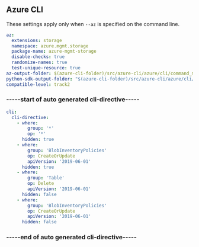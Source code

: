 

## Azure CLI

These settings apply only when `--az` is specified on the command line.

``` yaml $(az)
az:
  extensions: storage
  namespace: azure.mgmt.storage
  package-name: azure-mgmt-storage
  disable-checks: true
  randomize-names: true
  test-unique-resource: true
az-output-folder: $(azure-cli-folder)/src/azure-cli/azure/cli/command_modules/storage
python-sdk-output-folder: "$(azure-cli-folder)/src/azure-cli/azure/cli/command_modules/storage/vendored_sdks/storage"
compatible-level: track2
```

### -----start of auto generated cli-directive----- ###
``` yaml $(az)
cli:
  cli-directive:
    - where:
        group: '*'
        op: '*'
      hidden: true
    - where:
        group: 'BlobInventoryPolicies'
        op: CreateOrUpdate
        apiVersion: '2019-06-01'
      hidden: true
    - where:
        group: 'Table'
        op: Delete
        apiVersion: '2019-06-01'
      hidden: false
    - where:
        group: 'BlobInventoryPolicies'
        op: CreateOrUpdate
        apiVersion: '2019-06-01'
      hidden: false
```
### -----end of auto generated cli-directive----- ###
